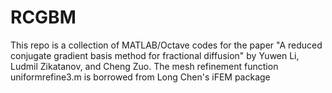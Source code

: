 # RCGBM
This repo is a collection of MATLAB/Octave codes for the paper "A reduced conjugate gradient basis method for fractional diffusion" by Yuwen Li, Ludmil Zikatanov, and Cheng Zuo.
The mesh refinement function uniformrefine3.m is borrowed from Long Chen's iFEM package
